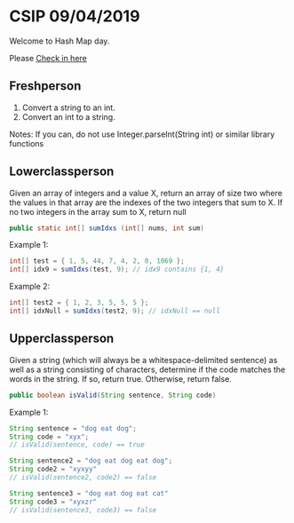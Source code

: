 # CSIP 09/04/2019

Welcome to Hash Map day. 

Please [Check in here](https://forms.gle/LV7y8YwFXX5Z6qDA8)


## Freshperson

1) Convert a string to an int.
2) Convert an int to a string. 

Notes: If you can, do not use Integer.parseInt(String int) or similar library functions

## Lowerclassperson

Given an array of integers and a value X, return an array of size two where the values
in that array are the indexes of the two integers that sum to X. If no two integers in
the array sum to X, return null

```java
public static int[] sumIdxs (int[] nums, int sum)
```


Example 1: 

```java
int[] test = { 1, 5, 44, 7, 4, 2, 0, 1069 }; 
int[] idx9 = sumIdxs(test, 9); // idx9 contains {1, 4}

```

Example 2: 

```java
int[] test2 = { 1, 2, 3, 5, 5, 5 };
int[] idxNull = sumIdxs(test2, 9); // idxNull == null

```

## Upperclassperson

Given a string (which will always be a whitespace-delimited sentence) as well as a string
consisting of characters, determine if the code matches the words in the string. If so,
return true. Otherwise, return false. 

```java
public boolean isValid(String sentence, String code)
```

Example 1:

```java
String sentence = "dog eat dog";
String code = "xyx"; 
// isValid(sentence, code) == true

String sentence2 = "dog eat dog eat dog";
String code2 = "xyxyy"
// isValid(sentence2, code2) == false

String sentence3 = "dog eat dog eat cat"
String code3 = "xyxzr"
// isValid(sentence3, code3) == false

```